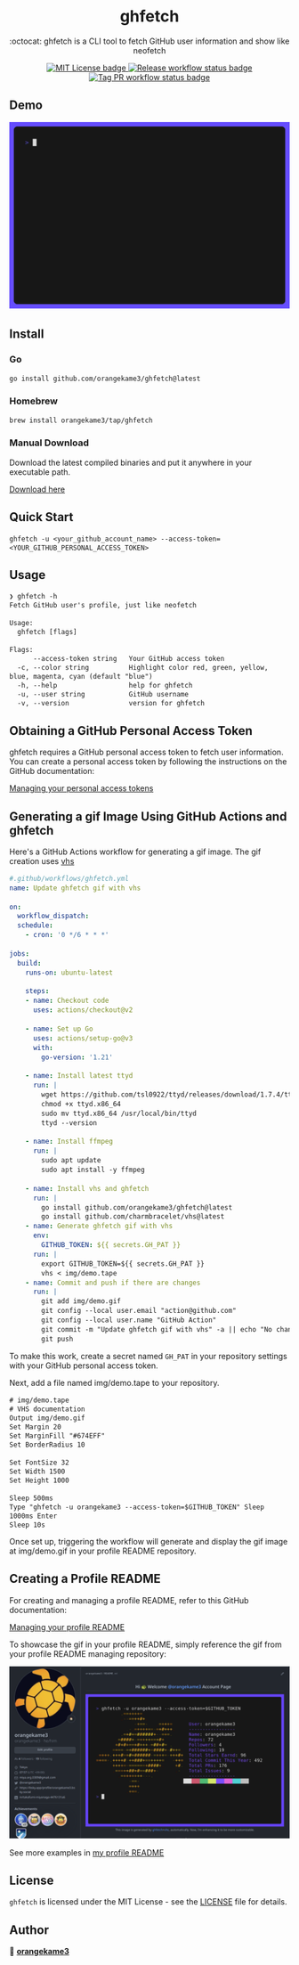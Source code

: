 <div align="center">
  
# ghfetch

:octocat: ghfetch is a CLI tool to fetch GitHub user information and show like neofetch
  
<a href="https://opensource.org/licenses/MIT">
<img src="https://img.shields.io/badge/License-MIT-yellow.svg" alt="MIT License badge">
</a>
<a href="https://pkg.go.dev/github.com/orangekame3/stree">
<img src="https://github.com/orangekame3/ghfetch/actions/workflows/release.yml/badge.svg" alt="Release workflow status badge">
</a>
<a href="https://github.com/orangekame3/ghfetch/actions/workflows/tagpr.yml">
<img src="https://github.com/orangekame3/ghfetch/actions/workflows/tagpr.yml/badge.svg" alt="Tag PR workflow status badge">
</a>
</div>

## Demo

<p align="center">
<img src="img/demo.gif" alt="Demonstration of ghfetch" height="auto" width="auto"/>
</p>

## Install

### Go

```shell
go install github.com/orangekame3/ghfetch@latest
```

### Homebrew

```shell
brew install orangekame3/tap/ghfetch
```

### Manual Download

Download the latest compiled binaries and put it anywhere in your executable path.

[Download here](https://github.com/orangekame3/ghfetch/releases)

## Quick Start

```shell
ghfetch -u <your_github_account_name> --access-token=<YOUR_GITHUB_PERSONAL_ACCESS_TOKEN>
```

## Usage

```shell
❯ ghfetch -h
Fetch GitHub user's profile, just like neofetch

Usage:
  ghfetch [flags]

Flags:
      --access-token string   Your GitHub access token
  -c, --color string          Highlight color red, green, yellow, blue, magenta, cyan (default "blue")
  -h, --help                  help for ghfetch
  -u, --user string           GitHub username
  -v, --version               version for ghfetch
```

## Obtaining a GitHub Personal Access Token

ghfetch requires a GitHub personal access token to fetch user information. You can create a personal access token by following the instructions on the GitHub documentation:

[Managing your personal access tokens](https://docs.github.com/en/authentication/keeping-your-account-and-data-secure/managing-your-personal-access-tokens)

## Generating a gif Image Using GitHub Actions and ghfetch

Here's a GitHub Actions workflow for generating a gif image. The gif creation uses [vhs](https://github.com/charmbracelet/vhs)

```yaml
#.github/workflows/ghfetch.yml
name: Update ghfetch gif with vhs

on:
  workflow_dispatch:
  schedule:
    - cron: '0 */6 * * *'

jobs:
  build:
    runs-on: ubuntu-latest

    steps:
    - name: Checkout code
      uses: actions/checkout@v2

    - name: Set up Go
      uses: actions/setup-go@v3
      with:
        go-version: '1.21'

    - name: Install latest ttyd
      run: |
        wget https://github.com/tsl0922/ttyd/releases/download/1.7.4/ttyd.x86_64
        chmod +x ttyd.x86_64
        sudo mv ttyd.x86_64 /usr/local/bin/ttyd
        ttyd --version
        
    - name: Install ffmpeg
      run: |
        sudo apt update
        sudo apt install -y ffmpeg
        
    - name: Install vhs and ghfetch
      run: |
        go install github.com/orangekame3/ghfetch@latest
        go install github.com/charmbracelet/vhs@latest
    - name: Generate ghfetch gif with vhs
      env:
        GITHUB_TOKEN: ${{ secrets.GH_PAT }}
      run: |
        export GITHUB_TOKEN=${{ secrets.GH_PAT }}
        vhs < img/demo.tape
    - name: Commit and push if there are changes
      run: |
        git add img/demo.gif
        git config --local user.email "action@github.com"
        git config --local user.name "GitHub Action"
        git commit -m "Update ghfetch gif with vhs" -a || echo "No changes to commit"
        git push
```

To make this work, create a secret named `GH_PAT` in your repository settings with your GitHub personal access token.

Next, add a file named img/demo.tape to your repository.

```tape
# img/demo.tape
# VHS documentation
Output img/demo.gif
Set Margin 20
Set MarginFill "#674EFF"
Set BorderRadius 10

Set FontSize 32
Set Width 1500
Set Height 1000

Sleep 500ms
Type "ghfetch -u orangekame3 --access-token=$GITHUB_TOKEN" Sleep 1000ms Enter
Sleep 10s
```

Once set up, triggering the workflow will generate and display the gif image at img/demo.gif in your profile README repository.

## Creating a Profile README

For creating and managing a profile README, refer to this GitHub documentation:

[Managing your profile README](https://docs.github.com/en/account-and-profile/setting-up-and-managing-your-github-profile/customizing-your-profile/managing-your-profile-readme)

To showcase the gif in your profile README, simply reference the gif from your profile README managing repository:

![Alt text](img/image.png)

See more examples in [my profile README](https://github.com/orangekame3/orangekame3)

## License

`ghfetch` is licensed under the MIT License - see the [LICENSE](./LICENSE) file for details.


## Author
 
👤 [**orangekame3**](https://github.com/orangekame3)
